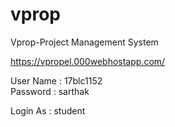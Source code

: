 # vprop
Vprop-Project Management System

https://vpropel.000webhostapp.com/

User Name : 17blc1152   
Password : sarthak

Login As : student
